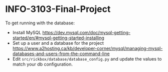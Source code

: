 # INFO-3103-Final-Project

To get running with the database:
- Install MySQL https://dev.mysql.com/doc/mysql-getting-started/en/#mysql-getting-started-installing
- Set up a user and a database for the project https://www.a2hosting.ca/kb/developer-corner/mysql/managing-mysql-databases-and-users-from-the-command-line
- Edit `src/rickbox/database/database_config.py` and update the values to match your db configuration.
